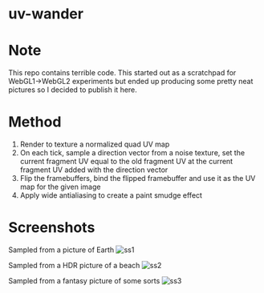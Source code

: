 # uv-wander

# Note
This repo contains terrible code. This started out as a scratchpad for WebGL1->WebGL2 experiments but ended up producing some pretty neat pictures so I decided to publish it here.

# Method

1) Render to texture a normalized quad UV map
2) On each tick, sample a direction vector from a noise texture, set the current fragment UV equal to the old fragment UV at the current fragment UV added with the direction vector
3) Flip the framebuffers, bind the flipped framebuffer and use it as the UV map for the given image
4) Apply wide antialiasing to create a paint smudge effect

# Screenshots
Sampled from a picture of Earth
![ss1](https://i.imgur.com/V6Lipku.png)

Sampled from a HDR picture of a beach
![ss2](https://i.imgur.com/ssyaH2o.png)

Sampled from a fantasy picture of some sorts
![ss3](https://i.imgur.com/fzCf3TJ.png)
